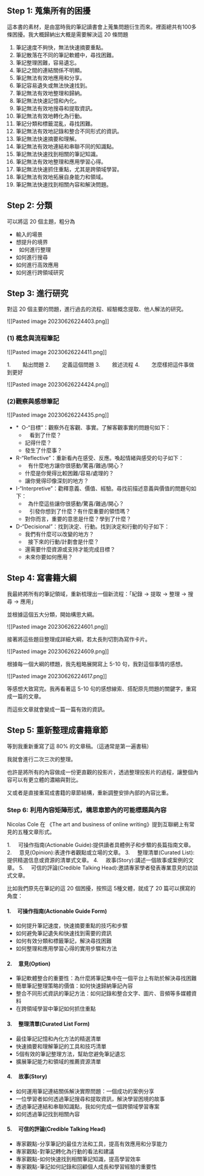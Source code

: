 
## Step 1: 蒐集所有的困擾

這本書的素材，是由當時我的筆記讀書會上蒐集問題衍生而來。裡面總共有100多條困擾。我大概歸納出大概是需要解決這 20 條問題

1. 筆記速度不夠快，無法快速摘要重點。
2. 筆記散落在不同的筆記軟體中，尋找困難。
3. 筆記整理困難，容易遺忘。
4. 筆記之間的連結關係不明顯。
5. 筆記無法有效地應用和分享。
6. 筆記容易遺失或無法快速找到。
7. 筆記無法有效地整理和歸納。
8. 筆記無法快速記憶和內化。
9. 筆記無法有效地搜尋和提取資訊。
10. 筆記無法有效地轉化為行動。
11. 筆記分類和標籤混亂，尋找困難。
12. 筆記無法有效地記錄和整合不同形式的資訊。
13. 筆記無法快速摘要和理解。
14. 筆記無法有效地連結和串聯不同的知識點。
15. 筆記無法快速找到相關的筆記知識。
16. 筆記無法有效地整理和應用學習心得。
17. 筆記無法快速抓住重點，尤其是跨領域學習。
18. 筆記無法有效地拓展自身能力和領域。
19. 筆記無法快速找到相關內容和解決問題。


## Step 2: 分類

可以將這 20 個主題，粗分為
*  輸入的場景
*  想提升的境界
*   如何進行整理
*  如何進行搜尋
*  如何進行高效應用
*  如何進行跨領域研究

## Step 3: 進行研究

對這 20 個主要的問題，進行過去的流程、經驗概念提取、他人解法的研究。

![[Pasted image 20230626224403.png]]

### (1) 概念與流程筆記

![[Pasted image 20230626224411.png]]

1.        點出問題
2.        定義這個問題
3.        敘述流程
4.        怎麼樣把這件事做到更好

![[Pasted image 20230626224424.png]]

### (2)觀察與感想筆記

![[Pasted image 20230626224435.png]]


* *  O-“目標”：觀察外在客觀、事實。了解客觀事實的問題句如下：
	-    看到了什麼？
	-  記得什麼？
	-  發生了什麼事？
*  R-“Reflective”：重新看內在感受、反應。喚起情緒與感受的句子如下：
	*   有什麼地方讓你很感動/驚喜/難過/開心？
	* 什麼是你覺得比較困難/容易/處理的？
	*  讓你覺得印像深刻的地方？
*  I-“Interpretive”：勸釋意義、價值、經驗。尋找前描述意義與價值的問題句如下：
	-   為什麼這些讓你很感動/驚喜/難過/開心？
	-    引發你想到了什麼？有什麼重要的領悟嗎？   
	-  對你而言，重要的意思是什麼？學到了什麼？
*  D-“Decisional”：找到決定、行動。找到決定和行動的句子如下：
	-  我們有什麼可以改變的地方？
	*   接下來的行動/計劃會是什麼？
	*  還需要什麼資源或支持才能完成目標？
	 * 未來你要如何應用？

## Step 4: 寫書籍大綱

我最終將所有的筆記領域，重新梳理出一個新流程：「紀錄 -> 提取 -> 整理 -> 搜尋 -> 應用」

並根據這個五大分類，開始構思大綱。

![[Pasted image 20230626224601.png]]

接著將這些題目整理成詳細大綱，若太長則切割為寫作卡片。

![[Pasted image 20230626224609.png]]

根據每一個大綱的標題，我先粗略展開寫上 5-10 句，我對這個事情的感想。

![[Pasted image 20230626224617.png]]


等感想大致寫完。我再看著這 5-10 句的感想線索、搭配原先問題的關鍵字，重寫成一篇的文章。

而這些文章就會變成一篇一篇有效的資訊。

## Step 5: 重新整理成書籍章節

等到我重新重寫了這 80% 的文章稿。（這通常是第一遍書稿）

我就會進行二次三次的整理。

也許是將所有的內容做成一份更直觀的投影片，透過整理投影片的過程，讓整個內容可以有更立體的濃縮與對比。

又或者是直接重寫成書籍的章節結構，重新調整安排內部的內容比重。

### Step 6: 利用內容矩陣形式，構思章節內的可能標題與內容

Nicolas Cole 在 《The art and business of online writing》提到互聯網上有常見的五種文章形式。

1.     可操作指南(Actionable Guide):提供讀者具體例子和步驟的長篇指南文章。
2.     意見(Opinion):表達作者觀點或立場的文章。
3.     整理清單(Curated List):提供精選信息或資源的清單式文章。
4.     故事(Story):講述一個故事或案例的文章。
5.     可信的評論(Credible Talking Head):邀請專家學者發表專業意見的訪談式文章。

比如我們原先在筆記的這 20 個困擾，按照這 5種文體，就成了 20 篇可以撰寫的角度：


#### 1.     可操作指南(Actionable Guide Form)

* 如何提升筆記速度，快速摘要重點的技巧和步驟
* 如何避免筆記遺失和快速找到需要的資訊
* 如何有效分類和標籤筆記，解決尋找困難
* 如何整理和應用學習心得的實用步驟和方法

#### 2.     意見(Option)

* 筆記軟體整合的重要性：為什麼將筆記集中在一個平台上有助於解決尋找困難
* 簡單筆記整理策略的價值：如何快速歸納筆記內容
* 整合不同形式資訊的筆記方法：如何記錄和整合文字、圖片、音頻等多媒體資料
* 在跨領域學習中筆記如何抓住重點

#### 3.     整理清單(Curated List Form)

* 最佳筆記記憶和內化方法的精選清單
* 快速摘要和理解筆記的工具和技巧清單
* 5個有效的筆記整理方法，幫助您避免筆記遺忘
* 擴展筆記能力和領域的推薦資源清單

#### 4.     故事(Story)

* 如何運用筆記連結關係解決實際問題：一個成功的案例分享
* 一位學習者如何透過筆記搜尋和提取資訊，解決學習困境的故事
* 透過筆記連結和串聯知識點，我如何完成一個跨領域學習專案
* 如何透過筆記找到相關內容

#### 5.     可信的評論(Credible Talking Head)

* 專家觀點-分享筆記的最佳方法和工具，提高有效應用和分享能力
* 專家觀點-對筆記轉化為行動的看法和建議
* 專家觀點-如何快速找到相關筆記知識，提高學習效率
* 專家觀點-筆記如何記錄和回顧個人成長和學習經驗的重要性